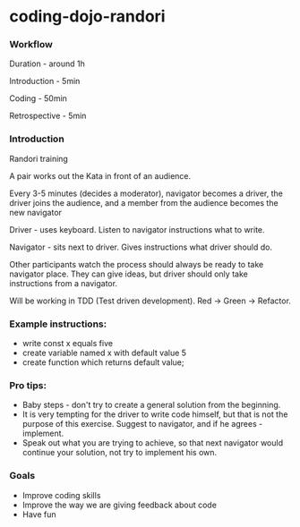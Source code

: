 # coding-dojo-randori


### Workflow
Duration - around 1h

Introduction - 5min

Coding - 50min

Retrospective - 5min

### Introduction

Randori training

A pair works out the Kata in front of an audience. 

Every 3-5 minutes (decides a moderator), navigator becomes a driver, the driver joins the audience, and a member from the audience becomes the new navigator

Driver - uses keyboard. Listen to navigator instructions what to write.

Navigator - sits next to driver. Gives instructions what driver should do. 

Other participants watch the process should always be ready to take navigator place. 
They can give ideas, but driver should only take instructions from a navigator.

Will be working in TDD (Test driven development). Red -> Green -> Refactor.

### Example instructions:
- write const x equals five
- create variable named x with default value 5
- create function which returns default value;
 
### Pro tips:
- Baby steps - don't try to create a general solution from the beginning.
- It is very tempting for the driver to write code himself, but that is not the purpose of this exercise. Suggest to navigator, and if he agrees - implement.
- Speak out what you are trying to achieve, so that next navigator would continue your solution, not try to implement his own.

### Goals
- Improve coding skills
- Improve the way we are giving feedback about code
- Have fun
